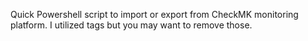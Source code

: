Quick Powershell script to import or export from CheckMK monitoring platform. I utilized tags but you may want to remove those.
